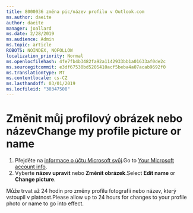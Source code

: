 ```yaml
---
title: 8000036 změna pic/název profilu v Outlook.com
ms.author: daeite
author: daeite
manager: joallard
ms.date: 2/28/2019
ms.audience: Admin
ms.topic: article
ROBOTS: NOINDEX, NOFOLLOW
localization_priority: Normal
ms.openlocfilehash: 4fe7fb4b3482fa92a1142933bb1a01633af0de2c
ms.sourcegitcommit: e3df67530bd5205410acf5beba4a07acab9692f0
ms.translationtype: MT
ms.contentlocale: cs-CZ
ms.lasthandoff: 03/01/2019
ms.locfileid: "30347508"
---
```

# <a name="change-my-profile-picture-or-name"></a><span data-ttu-id="2a748-102">Změnit můj profilový obrázek nebo název</span><span class="sxs-lookup"><span data-stu-id="2a748-102">Change my profile picture or name</span></span>

1. <span data-ttu-id="2a748-103">Přejděte na [informace o účtu Microsoft svůj](https://go.microsoft.com/fwlink/p/?linkid=860841).</span><span class="sxs-lookup"><span data-stu-id="2a748-103">Go to [Your Microsoft account info](https://go.microsoft.com/fwlink/p/?linkid=860841).</span></span>
1. <span data-ttu-id="2a748-104">Vyberte **název upravit** nebo **Změnit obrázek**.</span><span class="sxs-lookup"><span data-stu-id="2a748-104">Select **Edit name** or **Change picture**.</span></span>

<span data-ttu-id="2a748-105">Může trvat až 24 hodin pro změny profilu fotografii nebo název, který vstoupil v platnost.</span><span class="sxs-lookup"><span data-stu-id="2a748-105">Please allow up to 24 hours for changes to your profile photo or name to go into effect.</span></span>
